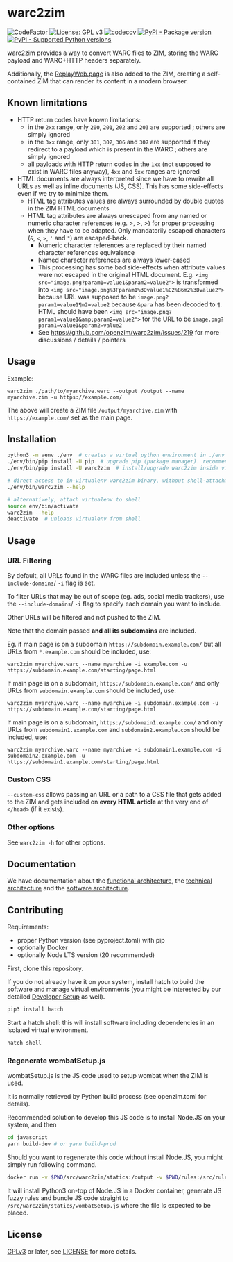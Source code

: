 # warc2zim

[![CodeFactor](https://www.codefactor.io/repository/github/openzim/warc2zim/badge)](https://www.codefactor.io/repository/github/openzim/warc2zim)
[![License: GPL v3](https://img.shields.io/badge/License-GPLv3-blue.svg)](https://www.gnu.org/licenses/gpl-3.0)
[![codecov](https://codecov.io/gh/openzim/warc2zim/branch/main/graph/badge.svg)](https://codecov.io/gh/openzim/warc2zim)
[![PyPI - Package version](https://img.shields.io/pypi/v/warc2zim.svg)](https://pypi.org/project/warc2zim)
[![PyPI - Supported Python versions](https://img.shields.io/pypi/pyversions/warc2zim.svg)](https://pypi.org/project/warc2zim)


warc2zim provides a way to convert WARC files to ZIM, storing the WARC payload and WARC+HTTP headers separately.

Additionally, the [ReplayWeb.page](https://replayweb.page) is also added to the ZIM, creating a self-contained ZIM
that can render its content in a modern browser.

## Known limitations

- HTTP return codes have known limitations:
  - in the `2xx` range, only `200`, `201`, `202` and `203` are supported ; others are simply ignored
  - in the `3xx` range, only `301`, `302`, `306` and `307` are supported if they redirect to a payload which is present in the WARC ; others are simply ignored
  - all payloads with HTTP return codes in the `1xx` (not supposed to exist in WARC files anyway), `4xx` and `5xx` ranges are ignored
- HTML documents are always interpreted since we have to rewrite all URLs as well as inline documents (JS, CSS). This has some side-effects even if we try to minimize them.
  - HTML tag attributes values are always surrounded by double quotes in the ZIM HTML documents
  - HTML tag attributes are always unescaped from any named or numeric character references (e.g. &gt;, &#62;, &#x3e;) for proper processing when they have to be adapted. Only mandatorily escaped characters (`&`, `<`, `>`, `'` and `"`) are escaped-back.
    - Numeric character references are replaced by their named character references equivalence
    - Named character references are always lower-cased
    - This processing has some bad side-effects when attribute values were not escaped in the original HTML document. E.g. `<img src="image.png?param1=value1&param2=value2">` is transformed into `<img src="image.png%3Fparam1%3Dvalue1%C2%B6m2%3Dvalue2">` because URL was supposed to be `image.png?param1=value1¶m2=value2` because `&para` has been decoded to `¶`. HTML should have been `<img src="image.png?param1=value1&amp;param2=value2">` for the URL to be `image.png?param1=value1&param2=value2`
    - See https://github.com/openzim/warc2zim/issues/219 for more discussions / details / pointers

## Usage

Example:

```
warc2zim ./path/to/myarchive.warc --output /output --name myarchive.zim -u https://example.com/
```

The above will create a ZIM file `/output/myarchive.zim` with `https://example.com/` set as the main page.

## Installation

```sh
python3 -m venv ./env  # creates a virtual python environment in ./env folder
./env/bin/pip install -U pip  # upgrade pip (package manager). recommended
./env/bin/pip install -U warc2zim  # install/upgrade warc2zim inside virtualenv

# direct access to in-virtualenv warc2zim binary, without shell-attachment
./env/bin/warc2zim --help

# alternatively, attach virtualenv to shell
source env/bin/activate
warc2zim --help
deactivate  # unloads virtualenv from shell
```

## Usage

### URL Filtering

By default, all URLs found in the WARC files are included unless the `--include-domains`/ `-i` flag is set.

To filter URLs that may be out of scope (eg. ads, social media trackers), use the `--include-domains`/ `-i` flag to specify each domain you want to include.

Other URLs will be filtered and not pushed to the ZIM.

Note that the domain passed **and all its subdomains** are included.

Eg. if main page is on a subdomain `https://subdomain.example.com/` but all URLs from `*.example.com` should be included, use:

```
warc2zim myarchive.warc --name myarchive -i example.com -u https://subdomain.example.com/starting/page.html
```

If main page is on a subdomain, `https://subdomain.example.com/` and only URLs from `subdomain.example.com` should be included, use:

```
warc2zim myarchive.warc --name myarchive -i subdomain.example.com -u https://subdomain.example.com/starting/page.html
```

If main page is on a subdomain, `https://subdomain1.example.com/` and only URLs from `subdomain1.example.com` and `subdomain2.example.com` should be included, use:

```
warc2zim myarchive.warc --name myarchive -i subdomain1.example.com -i subdomain2.example.com -u https://subdomain1.example.com/starting/page.html
```

### Custom CSS

`--custom-css` allows passing an URL or a path to a CSS file that gets added to the ZIM and gets included on **every HTML article** at the very end of `</head>` (if it exists).

### Other options

See `warc2zim -h` for other options.

## Documentation

We have documentation about the [functional architecture](docs/functional_architecture.md), the [technical architecture](docs/technical_architecture.md) and the [software architecture](docs/software_architecture.md).

## Contributing

Requirements:
- proper Python version (see pyproject.toml) with pip
- optionally Docker
- optionally Node LTS version (20 recommended)

First, clone this repository.

If you do not already have it on your system, install hatch to build the software and manage virtual environments (you might be interested by our detailed [Developer Setup](https://github.com/openzim/_python-bootstrap/wiki/Developer-Setup) as well).

```bash
pip3 install hatch
```

Start a hatch shell: this will install software including dependencies in an isolated virtual environment.

```bash
hatch shell
```

### Regenerate wombatSetup.js

wombatSetup.js is the JS code used to setup wombat when the ZIM is used.

It is normally retrieved by Python build process (see openzim.toml for details).

Recommended solution to develop this JS code is to install Node.JS on your system, and then

```bash
cd javascript
yarn build-dev # or yarn build-prod
```

Should you want to regenerate this code without install Node.JS, you might simply run following command.

```bash
docker run -v $PWD/src/warc2zim/statics:/output -v $PWD/rules:/src/rules -v $PWD/javascript:/src/javascript -v $PWD/build_js.sh:/src/build_js.sh -it --rm --entrypoint /src/build_js.sh node:20-bookworm
```

It will install Python3 on-top of Node.JS in a Docker container, generate JS fuzzy rules and bundle JS code straight to `/src/warc2zim/statics/wombatSetup.js` where the file is expected to be placed.

## License

[GPLv3](https://www.gnu.org/licenses/gpl-3.0) or later, see
[LICENSE](LICENSE) for more details.
